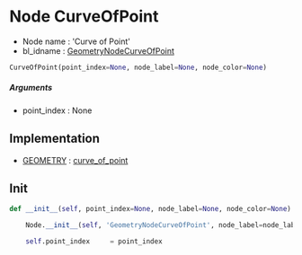# Node CurveOfPoint

- Node name : 'Curve of Point'
- bl_idname : [GeometryNodeCurveOfPoint](https://docs.blender.org/api/current/bpy.types.GeometryNodeCurveOfPoint.html)


``` python
CurveOfPoint(point_index=None, node_label=None, node_color=None)
```
##### Arguments

- point_index : None

## Implementation

- [GEOMETRY](/docs/GeoNodes/socket_GEOMETRY.md) : [curve_of_point](/docs/GeoNodes/socket_GEOMETRY.md#curve_of_point)

## Init

``` python
def __init__(self, point_index=None, node_label=None, node_color=None):

    Node.__init__(self, 'GeometryNodeCurveOfPoint', node_label=node_label, node_color=node_color)

    self.point_index     = point_index
```
